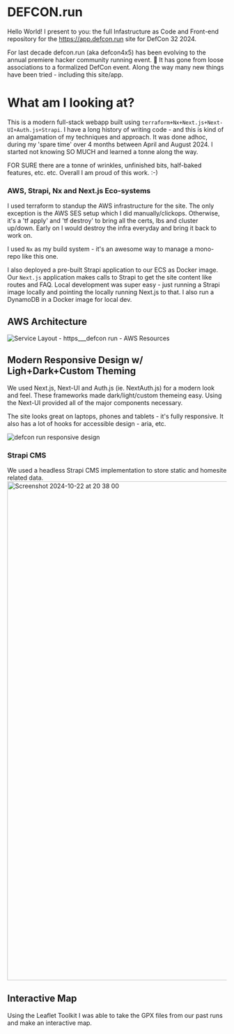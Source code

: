 # DEFCON.run
Hello World! I present to you: the full Infastructure as Code and Front-end repository for the https://app.defcon.run site for DefCon 32 2024.

For last decade defcon.run (aka defcon4x5) has been evolving to the annual premiere hacker community running event. 🤡 It has gone from loose associations to a formalized DefCon event. Along the way many new things have been tried - including this site/app.

# What am I looking at?
This is a modern full-stack webapp built using `terraform+Nx+Next.js+Next-UI+Auth.js+Strapi`. I have a long history of writing code - and this is kind of an amalgamation of my techniques and approach. It was done adhoc, during my 'spare time' over 4 months between April and August 2024. I started not knowing SO MUCH and learned a tonne along the way.

FOR SURE there are a tonne of wrinkles, unfinished bits, half-baked features, etc. etc. Overall I am proud of this work. :-)

### AWS, Strapi, Nx and Next.js Eco-systems

I used terraform to standup the AWS infrastructure for the site. The only exception is the AWS SES setup which I did manually/clickops. Otherwise, it's a 'tf apply' and 'tf destroy' to bring all the certs, lbs and cluster up/down. Early on I would destroy the infra everyday and bring it back to work on.

I used `Nx` as my build system - it's an awesome way to manage a mono-repo like this one.

I also deployed a pre-built Strapi application to our ECS as Docker image. Our `Next.js` application makes calls to Strapi to get the site content like routes and FAQ. Local development was super easy - just running a Strapi image locally and pointing the locally running Next.js to that. I also run a DynamoDB in a Docker image for local dev.

## AWS Architecture
![Service Layout - https___defcon run - AWS Resources](https://github.com/user-attachments/assets/20b5ba88-f4e4-446e-b165-594bfb5f38a9)

## Modern Responsive Design w/ Ligh+Dark+Custom Theming
We used Next.js, Next-UI and Auth.js (ie. NextAuth.js) for a modern look and feel. These frameworks made dark/light/custom themeing easy. Using the Next-UI provided all of the major components necessary.

The site looks great on laptops, phones and tablets - it's fully responsive. It also has a lot of hooks for accessible design - aria, etc.

![defcon run responsive design](https://github.com/user-attachments/assets/8576a751-df48-4e7c-8a63-3c5db915dd2f)

### Strapi CMS
We used a headless Strapi CMS implementation to store static and homesite related data.
<img width="1145" alt="Screenshot 2024-10-22 at 20 38 00" src="https://github.com/user-attachments/assets/abf5c2ad-2e33-411d-9fde-463c00e6e3f6">

## Interactive Map
Using the Leaflet Toolkit I was able to take the GPX files from our past runs and make an interactive map.
